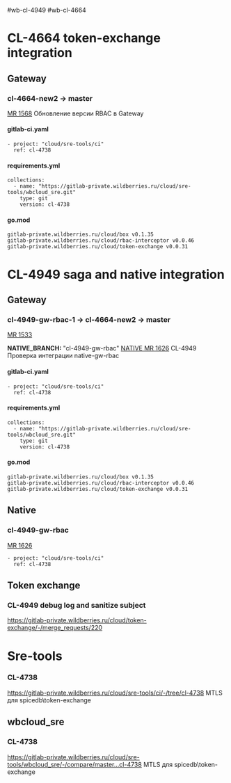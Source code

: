 #wb-cl-4949 #wb-cl-4664
# CL-4664 token-exchange integration
## Gateway
### cl-4664-new2 -> master
[MR 1568](https://gitlab-private.wildberries.ru/cloud/gateway-services/-/merge_requests/1568) 
Обновление версии RBAC в Gateway
#### gitlab-ci.yaml
```
- project: "cloud/sre-tools/ci"  
  ref: cl-4738
```
#### requirements.yml
```
collections:  
  - name: "https://gitlab-private.wildberries.ru/cloud/sre-tools/wbcloud_sre.git"  
    type: git  
    version: cl-4738
```
#### go.mod
```
gitlab-private.wildberries.ru/cloud/box v0.1.35  
gitlab-private.wildberries.ru/cloud/rbac-interceptor v0.0.46  
gitlab-private.wildberries.ru/cloud/token-exchange v0.0.31
```
# CL-4949 saga and native integration

## Gateway
### cl-4949-gw-rbac-1 -> cl-4664-new2 -> master
[MR 1533](https://gitlab-private.wildberries.ru/cloud/gateway-services/-/merge_requests/1533)

**NATIVE_BRANCH:** "cl-4949-gw-rbac"
[NATIVE MR 1626](https://gitlab-private.wildberries.ru/cloud/cloud-native/-/merge_requests/1626/pipelines)
CL-4949 Проверка интеграции native-gw-rbac

#### gitlab-ci.yaml
```
- project: "cloud/sre-tools/ci"  
  ref: cl-4738
```
#### requirements.yml
```
collections:  
  - name: "https://gitlab-private.wildberries.ru/cloud/sre-tools/wbcloud_sre.git"  
    type: git  
    version: cl-4738
```
#### go.mod
```
gitlab-private.wildberries.ru/cloud/box v0.1.35  
gitlab-private.wildberries.ru/cloud/rbac-interceptor v0.0.46  
gitlab-private.wildberries.ru/cloud/token-exchange v0.0.31
```

## Native
### cl-4949-gw-rbac
[MR 1626](https://gitlab-private.wildberries.ru/cloud/cloud-native/-/merge_requests/1626/pipelines)
```
- project: "cloud/sre-tools/ci"  
  ref: cl-4738
```

## Token exchange
### CL-4949 debug log and sanitize subject
https://gitlab-private.wildberries.ru/cloud/token-exchange/-/merge_requests/220

# Sre-tools
### CL-4738
https://gitlab-private.wildberries.ru/cloud/sre-tools/ci/-/tree/cl-4738
MTLS для spicedb\token-exchange
## wbcloud_sre
### CL-4738
https://gitlab-private.wildberries.ru/cloud/sre-tools/wbcloud_sre/-/compare/master...cl-4738
MTLS для spicedb\token-exchange